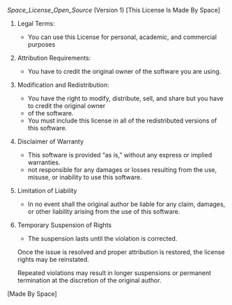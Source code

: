 _Space_License_Open_Source_ (Version 1)
    [This License Is Made By Space]

1) Legal Terms:
    - You can use this License for personal, academic, and commercial purposes 

2) Attribution Requirements:
    - You have to credit the original owner of the software you are using.

3) Modification and Redistribution:
    - You have the right to modify, distribute, sell, and share but you have to credit the original owner
    - of the software.
    - You must include this license in all of the redistributed versions of this software.

4) Disclaimer of Warranty
    - This software is provided “as is,” without any express or implied warranties.
    - not responsible for any damages or losses resulting from the use, misuse, or inability to use this software.

5) Limitation of Liability
    - In no event shall the original author be liable for any claim, damages, or other liability arising       from the use of this software.

6) Temporary Suspension of Rights
    - The suspension lasts until the violation is corrected.

    Once the issue is resolved and proper attribution is restored, the license rights may be reinstated.

    Repeated violations may result in longer suspensions or permanent termination at the discretion of the original author.

[Made By Space]